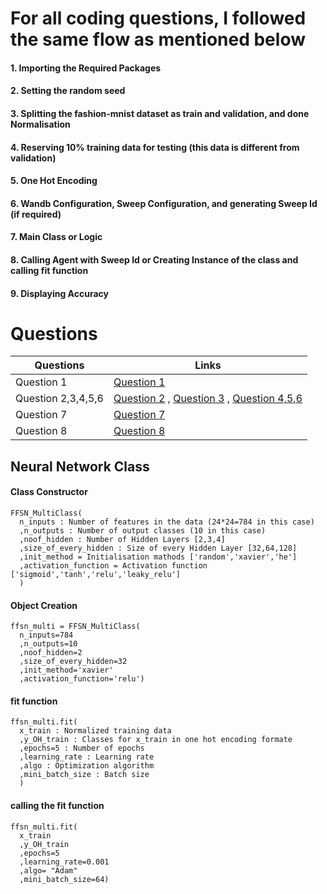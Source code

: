 # For all coding questions, I followed the same flow as mentioned below

#### 1. Importing the Required Packages
#### 2. Setting the random seed
#### 3.  Splitting the fashion-mnist dataset as train and validation, and done Normalisation
#### 4. Reserving 10% training data for testing (this data is different from validation)
#### 5. One Hot Encoding 
#### 6. Wandb  Configuration, Sweep Configuration, and generating Sweep Id (if required)
#### 7.  Main Class or Logic
#### 8. Calling Agent with Sweep Id or Creating Instance of the class and calling fit function
#### 9. Displaying Accuracy



# Questions

| Questions      | Links |
| ----------- | ----------- |
| Question 1     | [Question 1](https://github.com/ashokkumarthota/Deep-Learning/blob/main/ASHOK%20KUMAR%20THOTA%20CS21M009/1ST%20QUESTION%20(PLOTTING%20IMAGES).ipynb)       |
| Question 2,3,4,5,6    | [Question 2](https://github.com/ashokkumarthota/Deep-Learning/blob/main/ASHOK%20KUMAR%20THOTA%20CS21M009/2ND%20QUESTION%20(FFNN).ipynb)       , [Question 3](https://github.com/ashokkumarthota/Deep-Learning/blob/main/ASHOK%20KUMAR%20THOTA%20CS21M009/3RD%20QUESTION%20(OPTIMIZATION%20ALGO).ipynb)     ,  [Question 4,5,6](https://github.com/ashokkumarthota/Deep-Learning/blob/main/ASHOK%20KUMAR%20THOTA%20CS21M009/4TH%2C5TH%2C6TH%20QUESTION%20(SWEEPS).ipynb)            |
| Question 7    | [Question 7](https://github.com/ashokkumarthota/Deep-Learning/blob/main/ASHOK%20KUMAR%20THOTA%20CS21M009/7TH%20QUESTION%20(CONFUSION%20MATRIX).ipynb)       |
|Question 8| [Question 8](https://github.com/ashokkumarthota/Deep-Learning/blob/main/ASHOK%20KUMAR%20THOTA%20CS21M009/8TH%20QUESTION(MEAN%20SQUARE%20ERROR).ipynb)  |



## Neural Network Class
#### Class Constructor
```
FFSN_MultiClass(
  n_inputs : Number of features in the data (24*24=784 in this case)
  ,n_outputs : Number of output classes (10 in this case)
  ,noof_hidden : Number of Hidden Layers [2,3,4]
  ,size_of_every_hidden : Size of every Hidden Layer [32,64,128]
  ,init_method = Initialisation mathods ['random','xavier','he'] 
  ,activation_function = Activation function ['sigmoid','tanh','relu','leaky_relu']
  )
```
#### Object Creation 
```
ffsn_multi = FFSN_MultiClass(
  n_inputs=784
  ,n_outputs=10
  ,noof_hidden=2
  ,size_of_every_hidden=32
  ,init_method='xavier'
  ,activation_function='relu')
```

#### fit function
```
ffsn_multi.fit(
  x_train : Normalized training data
  ,y_OH_train : Classes for x_train in one hot encoding formate
  ,epochs=5 : Number of epochs 
  ,learning_rate : Learning rate
  ,algo : Optimization algorithm
  ,mini_batch_size : Batch size
  )
```
#### calling the fit function
```
ffsn_multi.fit(
  x_train
  ,y_OH_train
  ,epochs=5
  ,learning_rate=0.001
  ,algo= "Adam"
  ,mini_batch_size=64)
```
